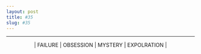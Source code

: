 ```yaml
---
layout: post
title: #35
slug: #35
---
```

---
<p class="description" style="text-align: center;">
| FAILURE | OBSESSION | MYSTERY | EXPOLRATION |
<br>
<br>
